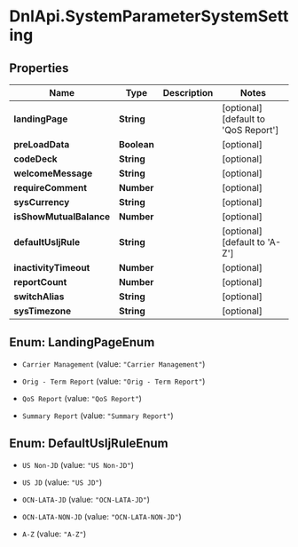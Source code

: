 # DnlApi.SystemParameterSystemSetting

## Properties
Name | Type | Description | Notes
------------ | ------------- | ------------- | -------------
**landingPage** | **String** |  | [optional] [default to &#39;QoS Report&#39;]
**preLoadData** | **Boolean** |  | [optional] 
**codeDeck** | **String** |  | [optional] 
**welcomeMessage** | **String** |  | [optional] 
**requireComment** | **Number** |  | [optional] 
**sysCurrency** | **String** |  | [optional] 
**isShowMutualBalance** | **Number** |  | [optional] 
**defaultUsIjRule** | **String** |  | [optional] [default to &#39;A-Z&#39;]
**inactivityTimeout** | **Number** |  | [optional] 
**reportCount** | **Number** |  | [optional] 
**switchAlias** | **String** |  | [optional] 
**sysTimezone** | **String** |  | [optional] 


<a name="LandingPageEnum"></a>
## Enum: LandingPageEnum


* `Carrier Management` (value: `"Carrier Management"`)

* `Orig - Term Report` (value: `"Orig - Term Report"`)

* `QoS Report` (value: `"QoS Report"`)

* `Summary Report` (value: `"Summary Report"`)




<a name="DefaultUsIjRuleEnum"></a>
## Enum: DefaultUsIjRuleEnum


* `US Non-JD` (value: `"US Non-JD"`)

* `US JD` (value: `"US JD"`)

* `OCN-LATA-JD` (value: `"OCN-LATA-JD"`)

* `OCN-LATA-NON-JD` (value: `"OCN-LATA-NON-JD"`)

* `A-Z` (value: `"A-Z"`)




